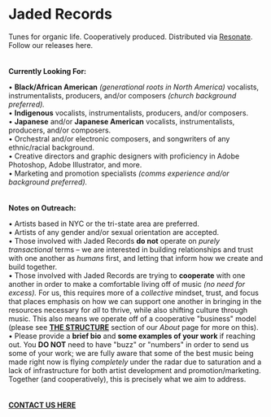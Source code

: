 # Jaded Records

Tunes for organic life. Cooperatively produced. Distributed via [Resonate](https://resonate.is/).
Follow our releases here.\
\
\
**Currently Looking For:**

• **Black/African American** *(generational roots in North America)* vocalists, instrumentalists, producers, and/or composers *(church background preferred).*\
• **Indigenous** vocalists, instrumentalists, producers, and/or composers.\
• **Japanese** and/or **Japanese American** vocalists, instrumentalists, producers, and/or composers.\
• Orchestral and/or electronic composers, and songwriters of any ethnic/racial background.\
• Creative directors and graphic designers with proficiency in Adobe Photoshop, Adobe Illustrator, and more.\
• Marketing and promotion specialists *(comms experience and/or background preferred).*\
\
\
**Notes on Outreach:**

• Artists based in NYC or the tri-state area are preferred.\
• Artists of any gender and/or sexual orientation are accepted.\
• Those involved with Jaded Records **do not** operate on *purely transactional* terms – we are interested in building relationships and trust with one another as *humans* first, and letting that inform how we create and build together.\
• Those involved with Jaded Records are trying to **cooperate** with one another in order to make a comfortable living off of music *(no need for excess).* For us, this requires more of a *collective* mindset, trust, and focus that places emphasis on how we can support one another in bringing in the resources necessary for *all* to thrive, while also shifting culture through music. This also means we operate off of a cooperative "business" model (please see **[THE STRUCTURE](https://jaded.site/about)** section of our *About* page for more on this).\
• Please provide a **brief bio** and **some examples of your work** if reaching out. You **DO NOT** need to have "buzz" or "numbers" in order to send us some of your work; we are fully aware that some of the best music being made right now is flying *completely* under the radar due to saturation and a lack of infrastructure for both artist development and promotion/marketing. Together (and cooperatively), this is precisely what we aim to address.\
\
\
**[CONTACT US HERE](https://jaded.site/contact)**
